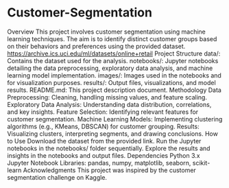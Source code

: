 # Customer-Segmentation
Overview
This project involves customer segmentation using machine learning techniques. The aim is to identify distinct customer groups based on their behaviors and preferences using the provided dataset.
https://archive.ics.uci.edu/ml/datasets/online+retail
Project Structure
data/: Contains the dataset used for the analysis.
notebooks/: Jupyter notebooks detailing the data preprocessing, exploratory data analysis, and machine learning model implementation.
images/: Images used in the notebooks and for visualization purposes.
results/: Output files, visualizations, and model results.
README.md: This project description document.
Methodology
Data Preprocessing: Cleaning, handling missing values, and feature scaling.
Exploratory Data Analysis: Understanding data distribution, correlations, and key insights.
Feature Selection: Identifying relevant features for customer segmentation.
Machine Learning Models: Implementing clustering algorithms (e.g., KMeans, DBSCAN) for customer grouping.
Results: Visualizing clusters, interpreting segments, and drawing conclusions.
How to Use
Download the dataset from the provided link.
Run the Jupyter notebooks in the notebooks/ folder sequentially.
Explore the results and insights in the notebooks and output files.
Dependencies
Python 3.x
Jupyter Notebook
Libraries: pandas, numpy, matplotlib, seaborn, scikit-learn
Acknowledgments
This project was inspired by the customer segmentation challenge on Kaggle.

